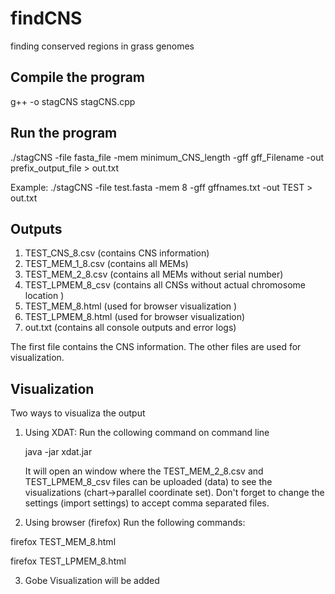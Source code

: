 # findCNS
finding conserved regions in grass genomes

Compile the program
-------------------

g++ -o stagCNS stagCNS.cpp

Run the program
---------------

./stagCNS -file fasta_file -mem minimum_CNS_length -gff gff_Filename -out prefix_output_file   >  out.txt

Example: ./stagCNS -file  test.fasta  -mem 8  -gff  gffnames.txt  -out TEST  > out.txt

Outputs
-------
1. TEST_CNS_8.csv (contains CNS information)
2. TEST_MEM_1_8.csv (contains all MEMs)
3. TEST_MEM_2_8.csv (contains all MEMs without serial number)
4. TEST_LPMEM_8_csv (contains all CNSs without actual chromosome location ) 
5. TEST_MEM_8.html  (used for browser visualization )
6. TEST_LPMEM_8.html (used for browser visualization)
7. out.txt (contains all console outputs and error logs)

The first file contains the CNS information. The other files are used for visualization.

Visualization
-------------
Two ways to visualiza the output

1. Using XDAT: 
   Run the collowing command on command line

   java -jar xdat.jar
   
   It will open an window where the TEST_MEM_2_8.csv and TEST_LPMEM_8_csv  files can be uploaded (data) to see the visualizations
   (chart->parallel coordinate set). 
   Don't forget to change the settings (import settings) to accept comma separated files.

2. Using browser (firefox)
 Run the following commands:

 firefox TEST_MEM_8.html
 
 firefox TEST_LPMEM_8.html

3. Gobe Visualization will be added
